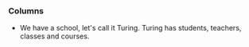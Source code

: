 ### Columns

- We have a school, let's call it Turing. Turing has students, teachers, classes and courses.

